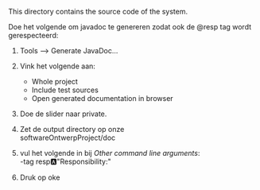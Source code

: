 This directory contains the source code of the system.  

Doe het volgende om javadoc te genereren zodat ook de @resp tag wordt gerespecteerd:
1) Tools --> Generate JavaDoc...
2) Vink het volgende aan:  
    - Whole project
    - Include test sources 
    - Open generated documentation in browser
3) Doe de slider naar private.
4) Zet de output directory op onze  
softwareOntwerpProject/doc
5) vul het volgende in bij *Other command line arguments*:  
-tag resp:a:"Responsibility:"

6) Druk op oke